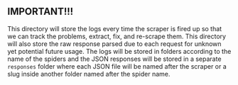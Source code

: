## IMPORTANT!!!

This directory will store the logs every time the scraper is fired up so that we can track the problems, extract, fix, and re-scrape them. This directory will also store the raw response parsed due to each request for unknown yet potential future usage. The logs will be stored in folders according to the name of the spiders and the JSON responses will be stored in a separate `responses` folder where each JSON file will be named after the scraper or a slug inside another folder named after the spider name.

